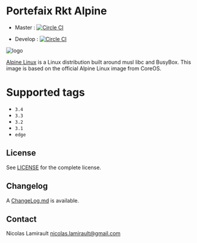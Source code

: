 # Portefaix Rkt Alpine

* Master :
[![Circle CI](https://circleci.com/gh/portefaix/rkt-base/tree/master.svg?style=svg)](https://circleci.com/gh/portefaix/rkt-base/tree/master)

* Develop :
[![Circle CI](https://circleci.com/gh/portefaix/rkt-base/tree/develop.svg?style=svg)](https://circleci.com/gh/portefaix/rkt-base/tree/develop)


![logo](http://pkgs.alpinelinux.org/assets/alpinelinux-logo.svg)

[Alpine Linux][] is a Linux distribution built around musl libc and BusyBox.
This image is based on the official Alpine Linux image from CoreOS.

# Supported tags

- `3.4`
- `3.3`
- `3.2`
- `3.1`
- `edge`


## License

See [LICENSE](LICENSE) for the complete license.


## Changelog

A [ChangeLog.md](ChangeLog.md) is available.


## Contact

Nicolas Lamirault <nicolas.lamirault@gmail.com>


[Alpine Linux]: http://www.alpinelinux.org
